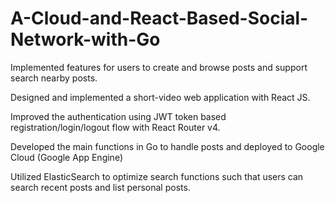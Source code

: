 # A-Cloud-and-React-Based-Social-Network-with-Go #

Implemented features for users to create and browse posts and support search nearby posts.

Designed and implemented a short-video web application with React JS.

Improved the authentication using JWT token based registration/login/logout flow with React Router v4.

Developed the main functions in Go to handle posts and deployed to Google Cloud (Google App Engine)

Utilized ElasticSearch to optimize search functions such that users can search recent posts and list personal posts.
